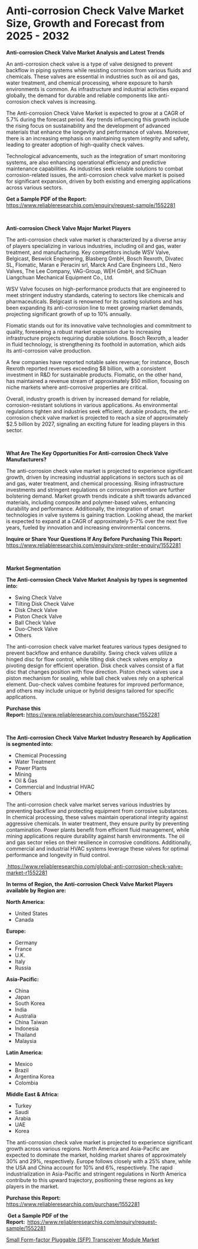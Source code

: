 <p><h1>Anti-corrosion Check Valve Market Size, Growth and Forecast from 2025 - 2032</h1></p><p><strong>Anti-corrosion Check Valve Market Analysis and Latest Trends</strong></p>
<p><p>An anti-corrosion check valve is a type of valve designed to prevent backflow in piping systems while resisting corrosion from various fluids and chemicals. These valves are essential in industries such as oil and gas, water treatment, and chemical processing, where exposure to harsh environments is common. As infrastructure and industrial activities expand globally, the demand for durable and reliable components like anti-corrosion check valves is increasing.</p><p>The Anti-corrosion Check Valve Market is expected to grow at a CAGR of 5.7% during the forecast period. Key trends influencing this growth include the rising focus on sustainability and the development of advanced materials that enhance the longevity and performance of valves. Moreover, there is an increasing emphasis on maintaining system integrity and safety, leading to greater adoption of high-quality check valves. </p><p>Technological advancements, such as the integration of smart monitoring systems, are also enhancing operational efficiency and predictive maintenance capabilities. As industries seek reliable solutions to combat corrosion-related issues, the anti-corrosion check valve market is poised for significant expansion, driven by both existing and emerging applications across various sectors.</p></p>
<p><strong>Get a Sample PDF of the Report:&nbsp;</strong> <a href="https://www.reliableresearchiq.com/enquiry/request-sample/1552281?utm_campaign=2752&utm_medium=2&utm_source=Github&utm_content=ia&utm_term=11042025&utm_id=anti-corrosion-check-valve">https://www.reliableresearchiq.com/enquiry/request-sample/1552281</a></p>
<p>&nbsp;</p>
<p><strong>Anti-corrosion Check Valve Major Market Players</strong></p>
<p><p>The anti-corrosion check valve market is characterized by a diverse array of players specializing in various industries, including oil and gas, water treatment, and manufacturing. Key competitors include WSV Valve, Belgicast, Beswick Engineering, Blasberg GmbH, Bosch Rexroth, Divatec SL, Flomatic, Maran e Peracini srl, Marck And Care Engineers Ltd., Nero Valves, The Lee Company, VAG-Group, WEH GmbH, and SiChuan Liangchuan Mechanical Equipment Co., Ltd.</p><p>WSV Valve focuses on high-performance products that are engineered to meet stringent industry standards, catering to sectors like chemicals and pharmaceuticals. Belgicast is renowned for its casting solutions and has been expanding its anti-corrosion line to meet growing market demands, projecting significant growth of up to 10% annually.</p><p>Flomatic stands out for its innovative valve technologies and commitment to quality, foreseeing a robust market expansion due to increasing infrastructure projects requiring durable solutions. Bosch Rexroth, a leader in fluid technology, is strengthening its foothold in automation, which aids its anti-corrosion valve production.</p><p>A few companies have reported notable sales revenue; for instance, Bosch Rexroth reported revenues exceeding $8 billion, with a consistent investment in R&D for sustainable products. Flomatic, on the other hand, has maintained a revenue stream of approximately $50 million, focusing on niche markets where anti-corrosive properties are critical.</p><p>Overall, industry growth is driven by increased demand for reliable, corrosion-resistant solutions in various applications. As environmental regulations tighten and industries seek efficient, durable products, the anti-corrosion check valve market is projected to reach a size of approximately $2.5 billion by 2027, signaling an exciting future for leading players in this sector.</p></p>
<p>&nbsp;</p>
<p><strong>What Are The Key Opportunities For Anti-corrosion Check Valve Manufacturers?</strong></p>
<p><p>The anti-corrosion check valve market is projected to experience significant growth, driven by increasing industrial applications in sectors such as oil and gas, water treatment, and chemical processing. Rising infrastructure investments and stringent regulations on corrosion prevention are further bolstering demand. Market growth trends indicate a shift towards advanced materials, including composite and polymer-based valves, enhancing durability and performance. Additionally, the integration of smart technologies in valve systems is gaining traction. Looking ahead, the market is expected to expand at a CAGR of approximately 5-7% over the next five years, fueled by innovation and increasing environmental concerns.</p></p>
<p><strong>Inquire or Share Your Questions If Any Before Purchasing This Report:</strong> <a href="https://www.reliableresearchiq.com/enquiry/pre-order-enquiry/1552281?utm_campaign=2752&utm_medium=2&utm_source=Github&utm_content=ia&utm_term=11042025&utm_id=anti-corrosion-check-valve">https://www.reliableresearchiq.com/enquiry/pre-order-enquiry/1552281</a></p>
<p>&nbsp;</p>
<p><strong>Market Segmentation</strong></p>
<p><strong>The Anti-corrosion Check Valve Market Analysis by types is segmented into:</strong></p>
<p><ul><li>Swing Check Valve</li><li>Tilting Disk Check Valve</li><li>Disk Check Valve</li><li>Piston Check Valve</li><li>Ball Check Valve</li><li>Duo-Check Valve</li><li>Others</li></ul></p>
<p><p>The anti-corrosion check valve market features various types designed to prevent backflow and enhance durability. Swing check valves utilize a hinged disc for flow control, while tilting disk check valves employ a pivoting design for efficient operation. Disk check valves consist of a flat disc that changes position with flow direction. Piston check valves use a piston mechanism for sealing, while ball check valves rely on a spherical element. Duo-check valves combine features for improved performance, and others may include unique or hybrid designs tailored for specific applications.</p></p>
<p><strong>Purchase this Report:&nbsp;</strong><a href="https://www.reliableresearchiq.com/purchase/1552281?utm_campaign=2752&utm_medium=2&utm_source=Github&utm_content=ia&utm_term=11042025&utm_id=anti-corrosion-check-valve">https://www.reliableresearchiq.com/purchase/1552281</a></p>
<p>&nbsp;</p>
<p><strong>The Anti-corrosion Check Valve Market Industry Research by Application is segmented into:</strong></p>
<p><ul><li>Chemical Processing</li><li>Water Treatment</li><li>Power Plants</li><li>Mining</li><li>Oil & Gas</li><li>Commercial and Industrial HVAC</li><li>Others</li></ul></p>
<p><p>The anti-corrosion check valve market serves various industries by preventing backflow and protecting equipment from corrosive substances. In chemical processing, these valves maintain operational integrity against aggressive chemicals. In water treatment, they ensure purity by preventing contamination. Power plants benefit from efficient fluid management, while mining applications require durability against harsh environments. The oil and gas sector relies on their resilience in corrosive conditions. Additionally, commercial and industrial HVAC systems leverage these valves for optimal performance and longevity in fluid control.</p></p>
<p><a href="https://www.reliableresearchiq.com/global-anti-corrosion-check-valve-market-r1552281?utm_campaign=2752&utm_medium=2&utm_source=Github&utm_content=ia&utm_term=11042025&utm_id=anti-corrosion-check-valve">&nbsp;https://www.reliableresearchiq.com/global-anti-corrosion-check-valve-market-r1552281</a></p>
<p><strong>In terms of Region, the Anti-corrosion Check Valve Market Players available by Region are:</strong></p>
<p>
    <p> <strong> North America: </strong>
        <ul>
            <li>United States</li>
            <li>Canada</li>
        </ul>
        </p> 
    <p> <strong> Europe: </strong>
        <ul>
            <li>Germany</li>
            <li>France</li>
            <li>U.K.</li>
            <li>Italy</li>
            <li>Russia</li>
        </ul>
        </p> 
    <p> <strong> Asia-Pacific: </strong>
        <ul>
            <li>China</li>
            <li>Japan</li>
            <li>South Korea</li>
            <li>India</li>
            <li>Australia</li>
            <li>China Taiwan</li>
            <li>Indonesia</li>
            <li>Thailand</li>
            <li>Malaysia</li>
        </ul>
        </p> 
    <p> <strong> Latin America: </strong>
        <ul>
            <li>Mexico</li>
            <li>Brazil</li>
            <li>Argentina Korea</li>
            <li>Colombia</li>
        </ul>
        </p> 
    <p> <strong> Middle East & Africa: </strong>
        <ul>
            <li>Turkey</li>
            <li>Saudi</li>
            <li>Arabia</li>
            <li>UAE</li>
            <li>Korea</li>
        </ul>
    </p>
    </p>
<p><p>The anti-corrosion check valve market is projected to experience significant growth across various regions. North America and Asia-Pacific are expected to dominate the market, holding market shares of approximately 30% and 29%, respectively. Europe follows closely with a 25% share, while the USA and China account for 10% and 6%, respectively. The rapid industrialization in Asia-Pacific and stringent regulations in North America contribute to this upward trajectory, positioning these regions as key players in the market.</p></p>
<p><strong>Purchase this Report: </strong><a href="https://www.reliableresearchiq.com/purchase/1552281?utm_campaign=2752&utm_medium=2&utm_source=Github&utm_content=ia&utm_term=11042025&utm_id=anti-corrosion-check-valve">https://www.reliableresearchiq.com/purchase/1552281</a></p>
<p>&nbsp;<strong>Get a Sample PDF of the Report:&nbsp;&nbsp;</strong><a href="https://www.reliableresearchiq.com/enquiry/request-sample/1552281?utm_campaign=2752&utm_medium=2&utm_source=Github&utm_content=ia&utm_term=11042025&utm_id=anti-corrosion-check-valve">https://www.reliableresearchiq.com/enquiry/request-sample/1552281</a></p>
<p><strong></strong></p>
<p><p><a href="https://github.com/stillsfloria19981/Market-Research-Report-List-1/blob/main/small-form-factor-pluggable-sfp-transceiver-module-market.md?utm_campaign=2752&utm_medium=2&utm_source=Github&utm_content=ia&utm_term=11042025&utm_id=anti-corrosion-check-valve">Small Form-factor Pluggable (SFP) Transceiver Module Market</a></p></p>